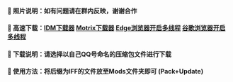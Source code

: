 #### 🏀 照片说明：如有问题请在群内反映，谢谢合作

#### 🚀 高速下载：[IDM下载器](https://wwi.lanzoup.com/iNFd11tw2lqh) [Motrix下载器](https://wwi.lanzoup.com/iEPYB1tw2tkj) [Edge浏览器开启多线程](https://www.bilibili.com/video/BV1uc411E7mi/) [谷歌浏览器开启多线程](https://www.bilibili.com/video/BV16T4y1R75e)

#### 🎨 下载说明：请选择以自己QQ号命名的压缩包文件进行下载

#### 🎉 使用方法：将后缀为IFF的文件放至Mods文件夹即可 (Pack+Update)
